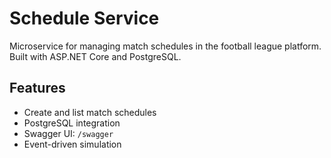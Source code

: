 # Schedule Service

Microservice for managing match schedules in the football league platform. Built with ASP.NET Core and PostgreSQL.

## Features

- Create and list match schedules
- PostgreSQL integration
- Swagger UI: `/swagger`
- Event-driven simulation
